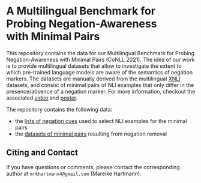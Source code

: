 # A Multilingual Benchmark for Probing Negation-Awareness <br/> with Minimal Pairs
This repository contains the data for our Multilingual Benchmark for Probing Negation-Awareness with Minimal Pairs (CoNLL 2021). The idea of our work is to provide multilingual datasets that allow to investigate the extent to which pre-trained language models are aware of the semantics of negation markers. The datasets are manually derived from the multilingual [XNLI](https://github.com/facebookresearch/XNLI) datasets, and consist of minimal pairs of NLI examples that only differ in the presence/absence of a negation marker. For more information, checkout the associated [video](https://drive.google.com/file/d/1TaF1vYWRyedG-uNJzdBak7lHls6up06l/view?usp=sharing) and [poster](./poster_negation_conll.pdf).

The repository contains the following data:
- the [lists of negation cues](./data/negation_cues) used to select NLI examples for the minimal pairs
- the [datasets of minimal pairs](./data/minimal_pairs) resulting from negation removal

## Citing and Contact 
If you have questions or comments, please contact the corresponding author at `mrkhartmann4@gmail.com` (Mareike Hartmann).

